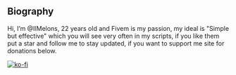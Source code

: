 ## Biography
Hi, I’m @IlMelons, 22 years old and Fivem is my passion, my ideal is "Simple but effective" which you will see very often in my scripts, if you like them put a star and follow me to stay updated, if you want to support me site for donations below.

[![ko-fi](https://ko-fi.com/img/githubbutton_sm.svg)](https://ko-fi.com/W7W0159ZDL)
